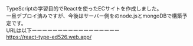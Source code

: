 TypeScriptの学習目的でReactを使ったECサイトを作成しました。</br>
一旦デプロイ済みですが、今後はサーバー側をのnode.jsとmongoDBで構築予定です。</br>
URLは以下ーーーーーーーーーーーーーーーーー</br>
https://react-type-ed526.web.app/
